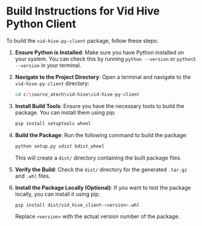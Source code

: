 # Build Instructions for Vid Hive Python Client

To build the `vid-hive-py-client` package, follow these steps:

1. **Ensure Python is Installed**: Make sure you have Python installed on your system. You can check this by running `python --version` or `python3 --version` in your terminal.

2. **Navigate to the Project Directory**: Open a terminal and navigate to the `vid-hive-py-client` directory:

   ```bash
   cd c:\source_atech\vid-hive\vid-hive-py-client
   ```

3. **Install Build Tools**: Ensure you have the necessary tools to build the package. You can install them using pip:

   ```bash
   pip install setuptools wheel
   ```

4. **Build the Package**: Run the following command to build the package:

   ```bash
   python setup.py sdist bdist_wheel
   ```

   This will create a `dist/` directory containing the built package files.

5. **Verify the Build**: Check the `dist/` directory for the generated `.tar.gz` and `.whl` files.

6. **Install the Package Locally (Optional)**: If you want to test the package locally, you can install it using pip:
   ```bash
   pip install dist/vid_hive_client-<version>.whl
   ```
   Replace `<version>` with the actual version number of the package.
